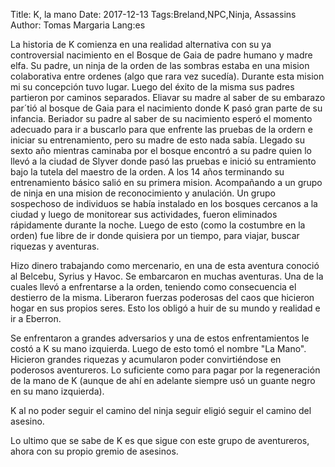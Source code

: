 Title: K, la mano 
Date: 2017-12-13 Tags:Breland,NPC,Ninja, Assassins 
Author: Tomas Margaria 
Lang:es

La historia de K comienza en una realidad alternativa con su ya controversial nacimiento en el Bosque de Gaia de padre humano y madre elfa.
Su padre, un ninja de la orden de las sombras estaba en una mision colaborativa entre ordenes (algo que rara vez sucedía).
Durante esta mision mi su concepción tuvo lugar.
Luego del éxito de la misma sus padres partieron por caminos separados. Eliavar su madre al saber de su embarazo par´tió al bosque de Gaia para el nacimiento donde K pasó gran parte de su infancia.
Beriador su padre al saber de su nacimiento esperó el momento adecuado para ir a buscarlo para que enfrente las pruebas de la ordern e iniciar su entrenamiento, pero su madre de esto nada sabía.
Llegado su sexto año mientras caminaba por el bosque encontró a su padre quien lo llevó a la ciudad de Slyver donde pasó las pruebas e inició su entramiento bajo la tutela del maestro de la orden.
A los 14 años terminando su entrenamiento básico salió en su primera mision. Acompañando a un grupo de ninja en una mision de reconocimiento y anulación. Un grupo sospechoso de individuos se había instalado en los bosques cercanos a la ciudad y luego de monitorear sus actividades, fueron eliminados rápidamente durante la noche.
Luego de esto (como la costumbre en la orden) fue libre de ir donde quisiera por un tiempo, para viajar, buscar riquezas y aventuras.

Hizo dinero trabajando como mercenario, en una de esta aventura conoció al Belcebu, Syrius y Havoc. Se embarcaron en muchas aventuras. Una de la cuales llevó a enfrentarse a la orden, teniendo como consecuencia el destierro de la misma. 
Liberaron fuerzas poderosas del caos que hicieron hogar en sus propios seres. Esto los obligó a huir de su mundo y realidad e ir a Eberron. 

Se enfrentaron a grandes adversarios y una de estos enfrentamientos le costó a K su mano izquierda. Luego de esto tomó el nombre "La Mano". Hicieron grandes riquezas y acumularon poder convirtiéndose en poderosos aventureros. Lo suficiente como para pagar por la regeneración de la mano de K (aunque de ahí en adelante siempre usó un guante negro en su mano izquierda).

K al no poder seguir el camino del ninja seguir eligió seguir el camino del asesino. 

Lo ultimo que se sabe de K es que sigue con este grupo de aventureros, ahora con su propio gremio de asesinos.
